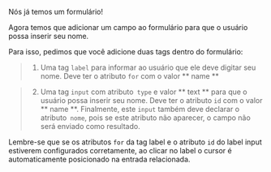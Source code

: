 Nós já temos um formulário!
 
 Agora temos que adicionar um campo ao formulário para que o usuário possa inserir seu nome.
 
 Para isso, pedimos que você adicione duas tags dentro do formulário:
 
> 1. Uma tag `label` para informar ao usuário que ele deve digitar seu nome. Deve ter o atributo `for` com o valor ** name **

> 2. Uma tag `input` com atributo` type` e valor ** text ** para que o usuário possa inserir seu nome. Deve ter o atributo `id` com o valor ** name **. Finalmente, este `input` também deve declarar o atributo` nome`, pois se este atributo não aparecer, o campo não será enviado como resultado.

Lembre-se que se os atributos `for` da tag label e o atributo `id` do label input estiverem configurados corretamente, ao clicar no label o cursor é automaticamente posicionado na entrada relacionada.